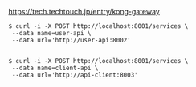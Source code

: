https://tech.techtouch.jp/entry/kong-gateway

```
$ curl -i -X POST http://localhost:8001/services \
 --data name=user-api \
 --data url='http://user-api:8002'


$ curl -i -X POST http://localhost:8001/services \
 --data name=client-api \
 --data url='http://api-client:8003'
```
